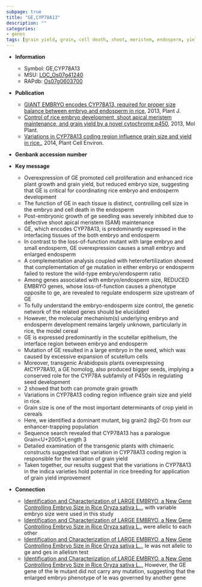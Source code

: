 ```yaml
---
subpage: true
title: "GE,CYP78A13"
description: ""
categories:
- genes
tags: [grain yield, grain, cell death, shoot, meristem, endosperm, yield, seed, seed development, shoot apical meristem, growth, seedling, grain size, breeding]
---
```


* **Information**  
    + Symbol: GE,CYP78A13  
    + MSU: [LOC_Os07g41240](http://rice.plantbiology.msu.edu/cgi-bin/ORF_infopage.cgi?orf=LOC_Os07g41240)  
    + RAPdb: [Os07g0603700](http://rapdb.dna.affrc.go.jp/viewer/gbrowse_details/irgsp1?name=Os07g0603700)  

* **Publication**  
    + [GIANT EMBRYO encodes CYP78A13, required for proper size balance between embryo and endosperm in rice](http://www.ncbi.nlm.nih.gov/pubmed?term=GIANT+EMBRYO+encodes+CYP78A13,+required+for+proper+size+balance+between+embryo+and+endosperm+in+rice%5BTitle%5D), 2013, Plant J.
    + [Control of rice embryo development, shoot apical meristem maintenance, and grain yield by a novel cytochrome p450](http://www.ncbi.nlm.nih.gov/pubmed?term=Control+of+rice+embryo+development,+shoot+apical+meristem+maintenance,+and+grain+yield+by+a+novel+cytochrome+p450%5BTitle%5D), 2013, Mol Plant.
    + [Variations in CYP78A13 coding region influence grain size and yield in rice.](http://www.ncbi.nlm.nih.gov/pubmed?term=Variations+in+CYP78A13+coding+region+influence+grain+size+and+yield+in+rice.%5BTitle%5D), 2014, Plant Cell Environ.

* **Genbank accession number**  

* **Key message**  
    + Overexpression of GE promoted cell proliferation and enhanced rice plant growth and grain yield, but reduced embryo size, suggesting that GE is critical for coordinating rice embryo and endosperm development
    + The function of GE in each tissue is distinct, controlling cell size in the embryo and cell death in the endosperm
    + Post-embryonic growth of ge seedling was severely inhibited due to defective shoot apical meristem (SAM) maintenance
    + GE, which encodes CYP78A13, is predominantly expressed in the interfacing tissues of the both embryo and endosperm
    + In contrast to the loss-of-function mutant with large embryo and small endosperm, GE overexpression causes a small embryo and enlarged endosperm
    + A complementation analysis coupled with heterofertilization showed that complementation of ge mutation in either embryo or endosperm failed to restore the wild-type embryo/endosperm ratio
    + Among genes associated with embryo/endosperm size, REDUCED EMBRYO genes, whose loss-of-function causes a phenotype opposite to ge, are revealed to regulate endosperm size upstream of GE
    + To fully understand the embryo-endosperm size control, the genetic network of the related genes should be elucidated
    + However, the molecular mechanism(s) underlying embryo and endosperm development remains largely unknown, particularly in rice, the model cereal
    + GE is expressed predominantly in the scutellar epithelium, the interface region between embryo and endosperm
    + Mutation of GE resulted in a large embryo in the seed, which was caused by excessive expansion of scutellum cells
    + Moreover, transgenic Arabidopsis plants overexpressing AtCYP78A10, a GE homolog, also produced bigger seeds, implying a conserved role for the CYP78A subfamily of P450s in regulating seed development
    + 2 showed that both can promote grain growth
    + Variations in CYP78A13 coding region influence grain size and yield in rice.
    + Grain size is one of the most important determinants of crop yield in cereals
    + Here, we identified a dominant mutant, big grain2 (bg2-D) from our enhancer-trapping population
    + Sequence search revealed that CYP78A13 has a paralogue Grain<U+2005>Length 3
    + Detailed examination of the transgenic plants with chimaeric constructs suggested that variation in CYP78A13 coding region is responsible for the variation of grain yield
    + Taken together, our results suggest that the variations in CYP78A13 in the indica varieties hold potential in rice breeding for application of grain yield improvement

* **Connection**  
    + [Identification and Characterization of LARGE EMBRYO, a New Gene Controlling Embryo Size in Rice Oryza sativa L..](ges), with variable embryo size were used in this study
    + [Identification and Characterization of LARGE EMBRYO, a New Gene Controlling Embryo Size in Rice Oryza sativa L..](le,+ge+and+ges) were allelic to each other
    + [Identification and Characterization of LARGE EMBRYO, a New Gene Controlling Embryo Size in Rice Oryza sativa L..](GE), le was not allelic to ge and ges in allelism test
    + [Identification and Characterization of LARGE EMBRYO, a New Gene Controlling Embryo Size in Rice Oryza sativa L..](http://www.ncbi.nlm.nih.gov/pubmed?term=Identification+and+Characterization+of+LARGE+EMBRYO,+a+New+Gene+Controlling+Embryo+Size+in+Rice+Oryza+sativa+L..%5BTitle%5D),  However, the GE gene of the le mutant did not carry any mutation, suggesting that the enlarged embryo phenotype of le was governed by another gene



